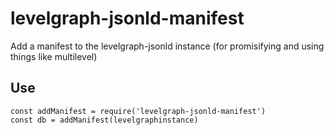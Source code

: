 levelgraph-jsonld-manifest
==========================

Add a manifest to the levelgraph-jsonld instance (for promisifying and using things like multilevel)

Use
------

```
const addManifest = require('levelgraph-jsonld-manifest')
const db = addManifest(levelgraphinstance)
```

